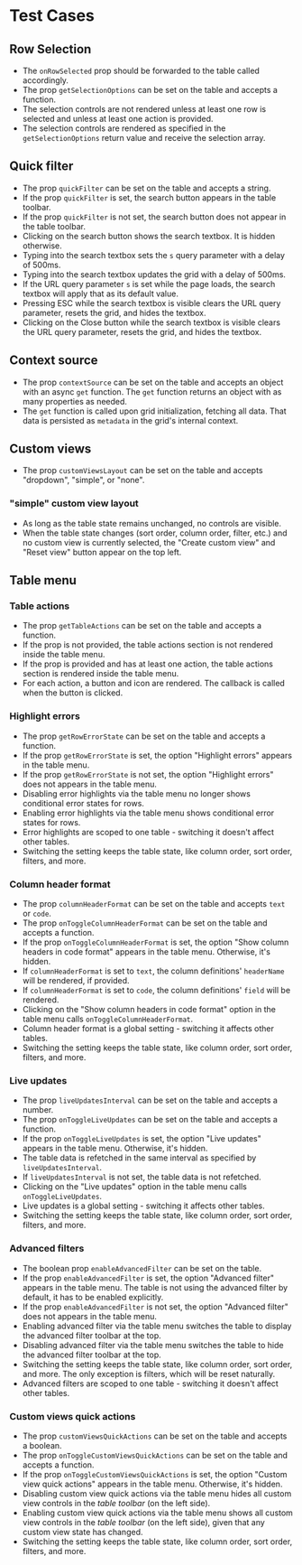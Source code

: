 # Test Cases

## Row Selection

- The `onRowSelected` prop should be forwarded to the table called accordingly.
- The prop `getSelectionOptions` can be set on the table and accepts a function.
- The selection controls are not rendered unless at least one row is selected and unless at least one action is provided.
- The selection controls are rendered as specified in the `getSelectionOptions` return value and receive the selection array.

## Quick filter

- The prop `quickFilter` can be set on the table and accepts a string.
- If the prop `quickFilter` is set, the search button appears in the table toolbar.
- If the prop `quickFilter` is not set, the search button does not appear in the table toolbar.
- Clicking on the search button shows the search textbox. It is hidden otherwise.
- Typing into the search textbox sets the `s` query parameter with a delay of 500ms.
- Typing into the search textbox updates the grid with a delay of 500ms.
- If the URL query parameter `s` is set while the page loads, the search textbox will apply that as its default value.
- Pressing ESC while the search textbox is visible clears the URL query parameter, resets the grid, and hides the textbox.
- Clicking on the Close button while the search textbox is visible clears the URL query parameter, resets the grid, and hides the textbox.

## Context source

- The prop `contextSource` can be set on the table and accepts an object with an async `get` function. The `get` function returns an object with as many properties as needed.
- The `get` function is called upon grid initialization, fetching all data. That data is persisted as `metadata` in the grid's internal context.

## Custom views

- The prop `customViewsLayout` can be set on the table and accepts "dropdown", "simple", or "none".

### "simple" custom view layout

- As long as the table state remains unchanged, no controls are visible.
- When the table state changes (sort order, column order, filter, etc.) and no custom view is currently selected, the "Create custom view" and "Reset view" button appear on the top left.

## Table menu

### Table actions

- The prop `getTableActions` can be set on the table and accepts a function.
- If the prop is not provided, the table actions section is not rendered inside the table menu.
- If the prop is provided and has at least one action, the table actions section is rendered inside the table menu.
- For each action, a button and icon are rendered. The callback is called when the button is clicked.

### Highlight errors

- The prop `getRowErrorState` can be set on the table and accepts a function.
- If the prop `getRowErrorState` is set, the option "Highlight errors" appears in the table menu.
- If the prop `getRowErrorState` is not set, the option "Highlight errors" does not appears in the table menu.
- Disabling error highlights via the table menu no longer shows conditional error states for rows.
- Enabling error highlights via the table menu shows conditional error states for rows.
- Error highlights are scoped to one table - switching it doesn't affect other tables.
- Switching the setting keeps the table state, like column order, sort order, filters, and more.

### Column header format

- The prop `columnHeaderFormat` can be set on the table and accepts `text` or `code`.
- The prop `onToggleColumnHeaderFormat` can be set on the table and accepts a function.
- If the prop `onToggleColumnHeaderFormat` is set, the option "Show column headers in code format" appears in the table menu. Otherwise, it's hidden.
- If `columnHeaderFormat` is set to `text`, the column definitions' `headerName` will be rendered, if provided.
- If `columnHeaderFormat` is set to `code`, the column definitions' `field` will be rendered.
- Clicking on the "Show column headers in code format" option in the table menu calls `onToggleColumnHeaderFormat`.
- Column header format is a global setting - switching it affects other tables.
- Switching the setting keeps the table state, like column order, sort order, filters, and more.

### Live updates

- The prop `liveUpdatesInterval` can be set on the table and accepts a number.
- The prop `onToggleLiveUpdates` can be set on the table and accepts a function.
- If the prop `onToggleLiveUpdates` is set, the option "Live updates" appears in the table menu. Otherwise, it's hidden.
- The table data is refetched in the same interval as specified by `liveUpdatesInterval`.
- If `liveUpdatesInterval` is not set, the table data is not refetched.
- Clicking on the "Live updates" option in the table menu calls `onToggleLiveUpdates`.
- Live updates is a global setting - switching it affects other tables.
- Switching the setting keeps the table state, like column order, sort order, filters, and more.

### Advanced filters

- The boolean prop `enableAdvancedFilter` can be set on the table.
- If the prop `enableAdvancedFilter` is set, the option "Advanced filter" appears in the table menu. The table is not using the advanced filter by default, it has to be enabled explicitly.
- If the prop `enableAdvancedFilter` is not set, the option "Advanced filter" does not appears in the table menu.
- Enabling advanced filter via the table menu switches the table to display the advanced filter toolbar at the top.
- Disabling advanced filter via the table menu switches the table to hide the advanced filter toolbar at the top.
- Switching the setting keeps the table state, like column order, sort order, and more. The only exception is filters, which will be reset naturally.
- Advanced filters are scoped to one table - switching it doesn't affect other tables.

### Custom views quick actions

- The prop `customViewsQuickActions` can be set on the table and accepts a boolean.
- The prop `onToggleCustomViewsQuickActions` can be set on the table and accepts a function.
- If the prop `onToggleCustomViewsQuickActions` is set, the option "Custom view quick actions" appears in the table menu. Otherwise, it's hidden.
- Disabling custom view quick actions via the table menu hides all custom view controls in the _table toolbar_ (on the left side).
- Enabling custom view quick actions via the table menu shows all custom view controls in the _table toolbar_ (on the left side), given that any custom view state has changed.
- Switching the setting keeps the table state, like column order, sort order, filters, and more.
